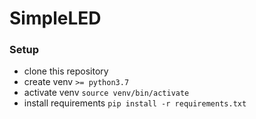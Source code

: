 # SimpleLED

### Setup
+ clone this repository
+ create venv `>= python3.7`
+ activate venv `source venv/bin/activate`
+ install requirements `pip install -r requirements.txt`